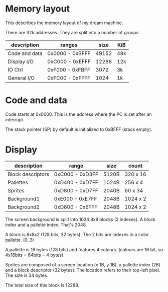 Memory layout
=============

This describes the memory layout of my dream machine.

There are 32k addresses. They are split into a number of groups:

| description   | ranges          | size  | KiB |
|---------------|-----------------|-------|-----|
| Code and data | 0x0000 - 0xBFFF | 49152 | 48k |
| Display I/O   | 0xC000 - 0xEFFF | 12288 | 12k |
| IO Ctrl       | 0xF000 - 0xFBFF |  3072 |  3k |
| General I/O   | 0xFC00 - 0xFFFF |  1024 |  1k |

Code and data
=============

Code starts at 0x0000. This is the address where the PC is set after an interrupt.

The stack pointer (SP) by default is initialized to 0xBFFF (stack empty).

Display
=======

| description           | range             | size  | count          |
|-----------------------|-------------------|-------|----------------|
| Block descriptors     | 0xC000 - 0xD3FF   | 5120B | 320 x 16       |
| Pallettes             | 0xD400 - 0xD7FF   | 1024B | 256 x 4        |
| Sprites               | 0xD800 - 0xD7FF   | 2040B | 60 x 34        |
| Background1           | 0xE000 - 0xE7FF   | 2048B | 1024 x 2       |
| Background2           | 0xD800 - 0xEFFF   | 2048B | 1024 x 2       |

The screen background is split into 1024 8x8 blocks (2 indexes). A block index and a pallette index. That's 2048.

A block is 8x8x2 (128 bits, 32 bytes). The 2 bits are indexes in a color pallette. (0..3)

A pallette is 16 bytes (128 bits) and features 4 colours. (colours are 16 bit, so 4x16bits = 64bits = 4 bytes)

Sprites are composed of a screen location (x 1B, y 1B), a pallette index (2B) and a block descriptor (32 bytes). The location refers to their top-left pixel. The size is 34 bytes.

The total size of this block is 12288.
